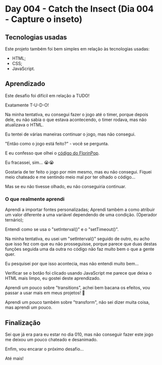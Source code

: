 # Day 004 - Catch the Insect (Dia 004 - Capture o inseto)

## Tecnologias usadas
 Este projeto também foi bem simples em relação às tecnologias usadas:

 - HTML;
 - CSS;
 - JavaScript.

## Aprendizado
 Este desafio foi difícil em relação a TUDO!

 Exatamente T-U-D-O!

 Na minha tentativa, eu consegui fazer o jogo até o timer, porque depois dele, eu não sabia o que estava acontecendo, o timer rodava, mas não atualizava o HTML.

 Eu tentei de várias maneiras continuar o jogo, mas não consegui.

 "Então como o jogo está feito?" - você se pergunta.

 E eu confesso que olhei o [código do FlorinPop](https://codepen.io/FlorinPop17/pen/NWKELoq).

 Eu fracassei, sim... 😭😭

 Gostaria de ter feito o jogo por mim mesmo, mas eu não consegui. Fiquei meio chateado e me sentindo meio mal por ter olhado o código...

 Mas se eu não tivesse olhado, eu não conseguiria continuar.

### O que realmente aprendi
 Aprendi a importar fontes personalizadas;
 Aprendi também a como atribuir um valor diferente a uma variável dependendo de uma condição. (Operador ternário);

 Entendi como se usa o "setInterval()" e o "setTimeout()".

 Na minha tentativa, eu usei um "setInterval()" seguido de outro, eu acho que isso fez com que eu não prosseguisse, porque parece que duas destas funções seguida uma da outra no código não faz muito bem o que a gente quer.

 Eu pesquisei por que isso acontecia, mas não entendi muito bem...

 Verificar se o botão foi clicado usando JavaScript me parece que deixa o HTML mais limpo, eu gostei deste aprendizado.

 Aprendi um pouco sobre "transitions", achei bem bacana os efeitos, vou passar a usar mais em meus projetos! 🤩

 Aprendi um pouco também sobre "transform", não sei dizer muita coisa, mas aprendi um pouco.

## Finalização
 Sei que já era para eu estar no dia 010, mas não conseguir fazer este jogo me deixou um pouco chateado e desanimado.

 Enfim, vou encarar o próximo desafio...

 Até mais!
